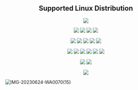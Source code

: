 </p> 
<h2 align="center"> Supported Linux Distribution</h2>
<p align="center"><img src="https://d33wubrfki0l68.cloudfront.net/5911c43be3b1da526ed609e9c55783d9d0f6b066/9858b/assets/img/debian-ubuntu-hover.png"></p> 
<p align="center"><img src="https://img.shields.io/static/v1?style=for-the-badge&logo=debian&label=Debian%209&message=Stretch&color=purple"> <img src="https://img.shields.io/static/v1?style=for-the-badge&logo=debian&label=Debian%2010&message=Buster&color=purple">  <img src="https://img.shields.io/static/v1?style=for-the-badge&logo=ubuntu&label=Ubuntu%2018&message=Lts&color=red"> <img src="https://img.shields.io/static/v1?style=for-the-badge&logo=ubuntu&label=Ubuntu%2020&message=Lts&color=red">
</p>

<p align="center"><img src="https://img.shields.io/badge/Service-SSH_Over_Websocket-success.svg"> <img src="https://img.shields.io/badge/Service-SSH_UDP_Custom-success.svg"> <img src="https://img.shields.io/badge/Service-SSH_Dropbear-success.svg">  <img src="https://img.shields.io/badge/Service-Stunnel4-success.svg">  <img src="https://img.shields.io/badge/Service-Fail2Ban-brightgreen">  
<p align="center"><img src="https://img.shields.io/badge/Service-XRAY_VLESS-success.svg">  <img src="https://img.shields.io/badge/Service-XRAY_VMESS-success.svg">  <img src="https://img.shields.io/badge/Service-XRAY_TROJAN-success.svg"> <img src= "https://img.shields.io/badge/Service-Websocket-success.svg"> <img src= "https://img.shields.io/badge/Service-GRPC-success.svg"> <img src= "https://img.shields.io/badge/Service-Shadowsocks-success.svg">  
<p <p align="center"><img src="https://img.shields.io/badge/Service-Webmin-success.svg"> <img src="https://img.shields.io/badge/Service-Helium-success.svg">
<p <p align="center"><img src="https://wangchujiang.com/sb/status/stable.svg">


![IMG-20230624-WA0070(15)](https://github.com/rizkyckj/rvpnstores/assets/132219364/59d08139-1f4f-4dd2-88fc-ab6c2e855bbf)
